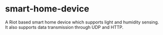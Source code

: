 # smart-home-device
A Riot based smart home device which supports light and humidity sensing. It also supports data transmission through UDP and HTTP.
